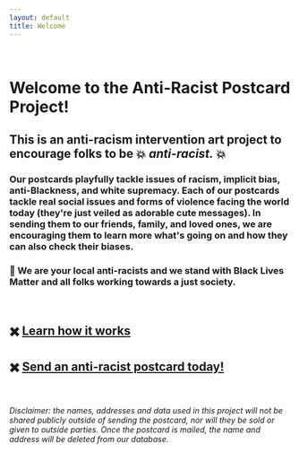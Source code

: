 ```yaml
---
layout: default
title: Welcome
---
```

<!-- # Hello & welcome  -->
&nbsp;

# Welcome to the Anti-Racist Postcard Project!    

## This is an anti-racism intervention art project to encourage folks to be 💥 _anti-racist._ 💥

### Our postcards playfully tackle issues of racism, implicit bias, anti-Blackness, and white supremacy. Each of our postcards tackle real social issues and forms of violence facing the world today (they're just veiled as adorable cute messages). In sending them to our friends, family, and loved ones, we are encouraging them to learn more what's going on and how they can also check their biases.

### 🖤 We are your local anti-racists and we stand with Black Lives Matter and all folks working towards a just society.


&nbsp;
  
## ✖️ [Learn how it works](https://antiracistpostcards.com/pages/about.html) 
## ✖️ [Send an anti-racist postcard today!](https://forms.gle/92d2s5Pi1jtzbFJdA) 

&nbsp;

  
_Disclaimer: the names, addresses and data used in this project will not be shared publicly outside of sending the postcard, nor will they be sold or given to outside parties. Once the postcard is mailed, the name and address will be deleted from our database._

&nbsp;  

<!-- ![](assets/img/card-1.jpg) -->

<!-- [click to go to page 1](/pages/page-1) -->
